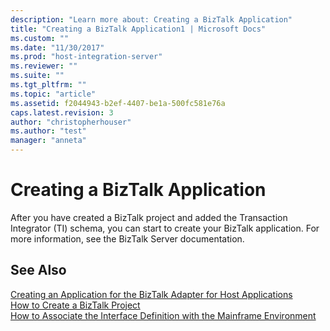 ```yaml
---
description: "Learn more about: Creating a BizTalk Application"
title: "Creating a BizTalk Application1 | Microsoft Docs"
ms.custom: ""
ms.date: "11/30/2017"
ms.prod: "host-integration-server"
ms.reviewer: ""
ms.suite: ""
ms.tgt_pltfrm: ""
ms.topic: "article"
ms.assetid: f2044943-b2ef-4407-be1a-500fc581e76a
caps.latest.revision: 3
author: "christopherhouser"
ms.author: "test"
manager: "anneta"
---
```

# Creating a BizTalk Application
After you have created a BizTalk project and added the Transaction Integrator (TI) schema, you can start to create your BizTalk application. For more information, see the BizTalk Server documentation.  
  
## See Also  
 [Creating an Application for the BizTalk Adapter for Host Applications](../core/creating-an-application-for-the-biztalk-adapter-for-host-applications2.md)   
 [How to Create a BizTalk Project](../core/how-to-create-a-biztalk-project2.md)   
 [How to Associate the Interface Definition with the Mainframe Environment](../core/how-to-associate-the-interface-definition-with-the-mainframe-environment2.md)
